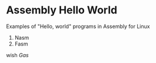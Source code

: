 # Assembly Hello World

Examples of "Hello, world" programs in Assembly for Linux

1. Nasm
2. Fasm 

wish *Gas*
